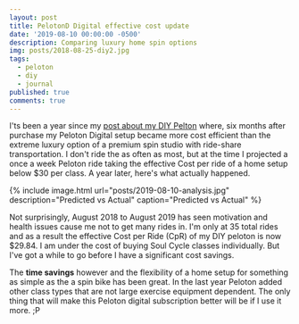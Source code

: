 ```yaml
---
layout: post
title: PelotonD Digital effective cost update
date: '2019-08-10 00:00:00 -0500'
description: Comparing luxury home spin options
img: posts/2018-08-25-diy2.jpg
tags:
  - peloton
  - diy
  - journal
published: true
comments: true
---
```


I'ts been a year since my [post about my DIY Pelton](/diy-peloton/) where, six months after purchase my Peloton Digital setup became more cost efficient than the extreme luxury option of a premium spin studio with ride-share transportation.  I don't ride the as often as most, but at the time I projected a once a week Peloton ride taking the effective Cost per ride of a home setup below $30 per class. A year later, here's what actually happened.

{% include image.html url="posts/2019-08-10-analysis.jpg" description="Predicted vs Actual" caption="Predicted vs Actual" %}

Not surprisingly, August 2018 to August 2019 has seen motivation and health issues cause me not to get many rides in.  I'm only at 35 total rides and as a result the effective Cost per Ride (CpR) of my DIY peloton is now $29.84.  I am under the cost of buying Soul Cycle classes individually. But I've got a while to go before I have a significant cost savings.

The **time savings** however and the flexibility of a home setup for something as simple as the a spin bike has been great.  In the last year Peloton added other class types that are not large exercise equipment dependent. The only thing that will make this Peloton digital subscription better will be if I use it more.  ;P


